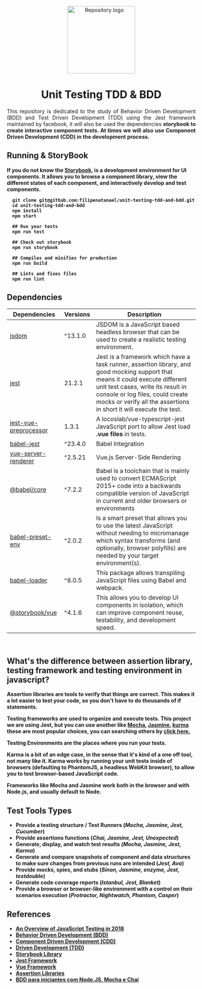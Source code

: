 <p align="center"><a href="#" target="_blank"><img width="180" src="https://ramiresnascimento.files.wordpress.com/2017/08/tdd.png" alt="Repository logo"></a></p>

<h1 align="center">Unit Testing TDD & BDD</h1>

<p align="justify">
This repository is dedicated to the study of Behavior Driven Development (BDD) and Test Driven Development (TDD) using the Jest framework maintained by facebook, it will also be used the dependencies <b> storybook </ b> to create interactive component tests. At times we will also use <b> Component Driven Development (CDD) </b> in the development process.
</p>


## Running & StoryBook

If you do not know the [Storybook](https://github.com/storybooks/storybook), is a development environment for UI components. It allows you to browse a component library, view the different states of each component, and interactively develop and test components.

```shell
  git clone git@github.com:filipenatanael/unit-testing-tdd-and-bdd.git
  cd unit-testing-tdd-and-bdd
  npm install
  npm start
 
  ## Run your tests
  npm run test
  
  ## Check out storybook
  npm run storybook
  
  ## Compiles and minifies for production
  npm run build
  
  ## Lints and fixes files
  npm run lint
```

## Dependencies

|  Dependencies | Versions | Description |
|---|---|---|
|  [jsdom](https://github.com/jsdom/jsdom) | ^13.1.0 | JSDOM is a JavaScript based headless browser that can be used to create a realistic testing environment. |
|  [jest](https://jestjs.io/) | 21.2.1 | Jest is a framework which have a task runner, assertion library, and good mocking support that means it could execute different unit test cases, write its result in console or log files, could create mocks or verify all the assertions in short it will execute the test. | 
|  [jest-vue-preprocessor](https://www.npmjs.com/package/jest-vue-preprocessor) | 1.3.1 | A locoslab/vue-typescript-jest JavaScript port to allow Jest load **.vue files** in tests. |
|  [babel-jest](https://www.npmjs.com/package/babel-jest) | ^23.4.0 | Babel Integration |
|  [vue-server-renderer](https://www.npmjs.com/package/vue-server-renderer) | ^2.5.21 | Vue.js Server-Side Rendering |
|  [@babel/core](https://babeljs.io/docs/en/next/babel-core.html) | ^7.2.2 | Babel is a toolchain that is mainly used to convert ECMAScript 2015+ code into a backwards compatible version of JavaScript in current and older browsers or environments |
|  [babel-preset-env](https://babeljs.io/docs/en/babel-preset-env) | ^2.0.2 | Is a smart preset that allows you to use the latest JavaScript without needing to micromanage which syntax transforms (and optionally, browser polyfills) are needed by your target environment(s). |
|  [babel-loader](https://github.com/babel/babel-loader) | ^8.0.5 | This package allows transpiling JavaScript files using Babel and webpack. |
|  [@storybook/vue](https://github.com/storybooks/storybook) | ^4.1.6 | This allows you to develop UI components in isolation, which can improve component reuse, testability, and development speed. |

</br>

## What's the difference between assertion library, testing framework and testing environment in javascript?

**Assertion libraries** are tools to verify that things are correct.
This makes it a lot easier to test your code, so you don't have to do thousands of **if** statements.

**Testing frameworks** are used to organize and execute tests. This project we are using **Jest**, but you can use another like [Mocha](https://mochajs.org/), [Jasmine](https://jasmine.github.io/), [kurma](https://github.com/karma-runner/karma) these are most popular choices, you can searching others by [click here.](https://medium.com/welldone-software/an-overview-of-javascript-testing-in-2018-f68950900bc3)

**Testing Environments** are the places where you run your tests.

Karma is a bit of an edge case, in the sense that it's kind of a one off tool, not many like it. Karma works by running your unit tests inside of browsers (defaulting to PhantomJS, a headless WebKit browser), to allow you to test browser-based JavaScript code.

Frameworks like Mocha and Jasmine work both in the browser and with Node.js, and usually default to Node.

## Test Tools Types

- Provide a **testing structure / Test Runners** (*Mocha, Jasmine, Jest, Cucumber*)
- Provide **assertions functions** (*Chai, Jasmine, Jest, Unexpected*)
- Generate, **display, and watch** test results (*Mocha, Jasmine, Jest, Karma*)
- Generate and compare **snapshots** of component and data structures to make sure changes from previous runs are intended (*Jest, Ava*)
- Provide **mocks, spies, and stubs** (*Sinon, Jasmine, enzyme, Jest, testdouble*)
- Generate code **coverage** reports (*Istanbul, Jest, Blanket*)
- Provide a **browser or browser-like environment** with a control on their scenarios execution (*Protractor, Nightwatch, Phantom, Casper*)

## References

- [An Overview of JavaScript Testing in 2018](https://medium.com/welldone-software/an-overview-of-javascript-testing-in-2018-f68950900bc3)
- [Behavior Driven Development (BDD)](https://www.sitepoint.com/bdd-javascript-cucumber-gherkin/)
- [Component Driven Development (CDD)](https://blog.hichroma.com/component-driven-development-ce1109d56c8e)
- [Driven Development (TDD)](https://blog.da2k.com.br/2015/01/06/pensando-tdd-com-javascript/)
- [Storybook Library](https://storybook.js.org/)
- [Jest Framework](https://jestjs.io/)
- [Vue Framework](https://br.vuejs.org)
- [Assertion Libraries ](https://stackoverflow.com/questions/25678063/whats-the-difference-between-assertion-library-testing-framework-and-testing-ekurma)
- [BDD para iniciantes com Node.JS, Mocha e Chai](https://medium.com/@hbarcelos/bdd-para-iniciantes-com-node-js-mocha-and-chai-649d13f9564)

